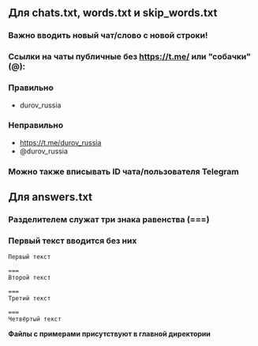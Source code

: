 ## Для chats.txt, words.txt и skip_words.txt
### Важно вводить новый чат/слово с новой строки!

### Ссылки на чаты публичные без https://t.me/ или "собачки" (@):
### Правильно
* durov_russia
### Неправильно
* https://t.me/durov_russia
* @durov_russia
### Можно также вписывать ID чата/пользователя Telegram

## Для answers.txt
### Разделителем служат три знака равенства (===)
### Первый текст вводится без них
```text
Первый текст

===
Второй текст

===
Третий текст

===
Четвёртый текст
```

**Файлы с примерами присутствуют в главной директории**

